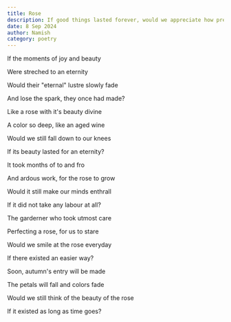 ```yaml
---
title: Rose
description: If good things lasted forever, would we appreciate how precious they were
date: 8 Sep 2024
author: Namish
category: poetry
---
```


If the moments of joy and beauty

Were streched to an eternity

Would their "eternal" lustre slowly fade

And lose the spark, they once had made?
<br/>


Like a rose with it's beauty divine

A color so deep, like an aged wine

Would we still fall down to our knees

If its beauty lasted for an eternity?
<br/>

It took months of to and fro

And ardous work, for the rose to grow

Would it still make our minds enthrall

If it did not take any labour at all?
<br/>


The garderner who took utmost care

Perfecting a rose, for us to stare

Would we smile at the rose everyday

If there existed an easier way?
<br/>


Soon, autumn's entry will be made

The petals will fall and colors fade

Would we still think of the beauty of the rose

If it existed as long as time goes?
